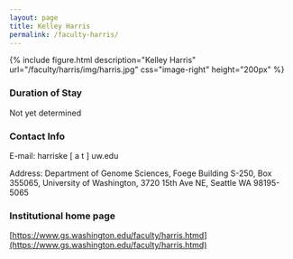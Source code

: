 ```yaml
---
layout: page
title: Kelley Harris
permalink: /faculty-harris/
---
```

{% include figure.html description="Kelley Harris" url="/faculty/harris/img/harris.jpg" css="image-right" height="200px" %}

### Duration of Stay
Not yet determined

### Contact Info 
E-mail: harriske [ a t ] uw.edu

Address: Department of Genome Sciences, Foege Building S-250, Box 355065, University of Washington, 3720 15th Ave NE, Seattle WA 98195-5065

### Institutional home page 
[https://www.gs.washington.edu/faculty/harris.htmd](https://www.gs.washington.edu/faculty/harris.htmd)
